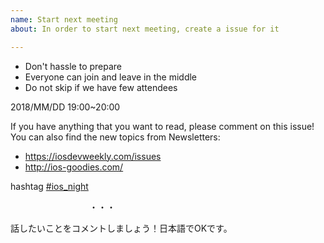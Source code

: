 ```yaml
---
name: Start next meeting
about: In order to start next meeting, create a issue for it

---
```


- Don't hassle to prepare
- Everyone can join and leave in the middle
- Do not skip if we have few attendees

2018/MM/DD 19:00~20:00

If you have anything that you want to read, please comment on this issue!
You can also find the new topics from Newsletters:

- https://iosdevweekly.com/issues
- http://ios-goodies.com/

hashtag [#ios_night](https://twitter.com/hashtag/ios_night)

　　　　　　　　　・・・

話したいことをコメントしましょう！日本語でOKです。
